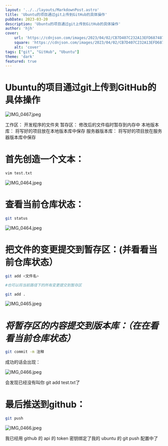 ```yaml
---
layout: '../../layouts/MarkdownPost.astro'
title: 'Ubuntu的项目通过git上传到GitHub的具体操作'
pubDate: 2023-03-20
description: 'Ubuntu的项目通过git上传到GitHub的具体操作'
author: 'hjh'
cover:
    url: 'https://cdnjson.com/images/2023/04/02/CB7D407C232A13EFD6874878E4AC2AAD---.jpg'
    square: 'https://cdnjson.com/images/2023/04/02/CB7D407C232A13EFD6874878E4AC2AAD---.jpg'
    alt: 'cover'
tags: ["git", "GitHub", "Ubuntu"]
theme: 'dark'
featured: true
---
```

# Ubuntu的项目通过git上传到GitHub的具体操作

![IMG_0467.jpeg](https://s2.loli.net/2023/04/02/j59QbIeHtJc3TSP.jpg)



工作区：
开发程序的文件夹
暂存区：
修改后的文件临时暂存到内存中
本地版本库：
将写好的项目放在本地版本库中保存
服务器版本库：
将写好的项目放在服务器版本库中保存

# 首先创造一个文本：

```bash
vim test.txt
```

![IMG_0464.jpeg](https://s2.loli.net/2023/04/02/gdIBheAVl5mcGsJ.jpg)

# 查看当前仓库状态：

```bash
git status
```

![IMG_0464.jpeg](https://s2.loli.net/2023/04/02/FWDHMPt3TRbZq1v.jpg)

# 把文件的变更提交到暂存区：(并看看当前仓库状态）

```bash
git add <文件名>

#也可以将当前路径下的所有变更提交到暂存区

git add .
```

![IMG_0465.jpeg](https://s2.loli.net/2023/04/02/R37pKirdNqEZmMX.jpg)

# *将暂存区的内容提交到版本库：（在在看看当前仓库状态）*

```bash
git commit -m 注释
```

成功的话会出现：

![IMG_0466.jpeg](https://s2.loli.net/2023/04/02/XxTD7ij2m58KbBk.jpg)





会发现已经没有叫你 git add test.txt了

# 最后推送到github：

```bash
git push
```

![IMG_0466.jpeg](https://s2.loli.net/2023/04/02/VNmw7YCR1Hul9gI.jpg)

我已经用 github 的 api 的 token 密钥绑定了我的 ubuntu 的 git push 配置中了

